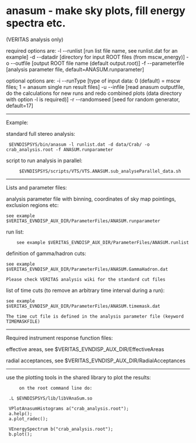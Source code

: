 anasum - make sky plots, fill energy spectra etc.
=================================================
(VERITAS analysis only)

required options are:
	-l --runlist       [run list file name, see runlist.dat for an example]
	-d --datadir       [directory for input ROOT files (from mscw_energy)]
	-o --outfile       [output ROOT file name (default output.root)]
	-f --parameterfile [analysis parameter file, default=ANASUM.runparameter]

optional options are:
	-i --runType       [type of input data: 0 (default) = mscw files; 1 = anasum single run result files]
	-u --infile        [read anasum outputfile, do the calculations for new runs and redo combined plots (data directory with option -l is required)]
	-r --randomseed    [seed for random generator, default=17]

--------------------------------------------------------

Example:

   standard full stereo analysis:

	 $EVNDISPSYS/bin/anasum -l runlist.dat -d data/Crab/ -o crab_analysis.root -f ANASUM.runparameter

   script to run analysis in parallel:

         $EVNDISPSYS/scripts/VTS/VTS.ANASUM.sub_analyseParallel_data.sh

--------------------------------------------------------

Lists and parameter files:

   analysis parameter file with binning, coordinates of sky map pointings, exclusion regions etc:

	see example $VERITAS_EVNDISP_AUX_DIR/ParameterFiles/ANASUM.runparameter

   run list:

        see example $VERITAS_EVNDISP_AUX_DIR/ParameterFiles/ANASUM.runlist

   definition of gamma/hadron cuts:
	
	see example $VERITAS_EVNDISP_AUX_DIR/ParameterFiles/ANASUM.GammaHadron.dat

	Please check VERITAS analysis wiki for the standard cut files

   list of time cuts (to remove an arbitrary time interval during a run):

	see example $VERITAS_EVNDISP_AUX_DIR/ParameterFiles/ANASUM.timemask.dat

	The time cut file is defined in the analysis parameter file (keyword TIMEMASKFILE)

--------------------------------------------------------

Required instrument response function files:

   effective areas, see $VERITAS_EVNDISP_AUX_DIR/EffectiveAreas

   radial acceptances, see $VERITAS_EVNDISP_AUX_DIR/RadialAcceptances
	
--------------------------------------------------------

use the plotting tools in the shared library to plot the results:

         on the root command line do:

	 .L $EVNDISPSYS/lib/libVAnaSum.so

	 VPlotAnasumHistograms a("crab_analysis.root");
	 a.help();
	 a.plot_radec();

	 VEnergySpectrum b("crab_analysis.root");
	 b.plot();
